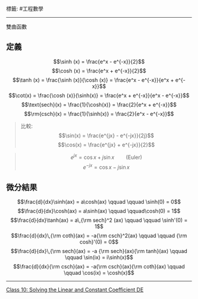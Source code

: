 標籤: #工程數學 

---

雙曲函數

## 定義

$$\sinh (x) = \frac{e^x - e^{-x}}{2}$$
$$\cosh (x) = \frac{e^x + e^{-x}}{2}$$
$$\tanh (x) = \frac{\sinh (x)}{\cosh (x)} = \frac{e^x - e^{-x}}{e^x + e^{-x}}$$
$$\cot(x) = \frac{\cosh (x)}{\sinh(x)} = \frac{e^x + e^{-x}}{e^x - e^{-x}}$$
$$\text{sech}(x) = \frac{1}{\cosh(x)} = \frac{2}{e^x + e^{-x}}$$
$$\rm{csch}(x) = \frac{1}{\sinh(x)} = \frac{2}{e^x - e^{-x}}$$
> 比較:
> $$\sin(x) = \frac{e^{jx} - e^{-jx}}{2j}$$
> $$\cos(x) = \frac{e^{jx} + e^{-jx}}{2}$$

> $$e^{jx} = \cos x + j\sin x\qquad \text{(Euler)}$$
> $$e^{-jx} = \cos x - j\sin x$$

## 微分結果

$$\frac{d}{dx}\sinh(ax) = a\cosh(ax) \qquad \qquad \sinh(0) = 0$$
$$\frac{d}{dx}\cosh(ax) = a\sinh(ax) \qquad \qquad\cosh(0) = 1$$
$$\frac{d}{dx}\tanh(ax) = a\,{\rm sech}^2 (ax) \qquad \qquad \sinh'(0) = 1$$
$$\frac{d}{dx}\,{\rm coth}(ax) = -a{\rm csch}^2(ax) \qquad \qquad {\rm cosh}'(0) = 0$$
$$\frac{d}{dx}\,{\rm sech}(ax) = -a {\rm sech}(ax){\rm tanh}(ax) \qquad \qquad \sin(ix) = i\sinh(x)$$
$$\frac{d}{dx}{\rm csch}(ax) = -a{\rm csch}(ax){\rm coth}(ax) \qquad \qquad \cos(ix) = \cosh(x)$$

---

[Class 10: Solving the Linear and Constant Coefficient DE](https://youtu.be/4yTXud2Ig88)